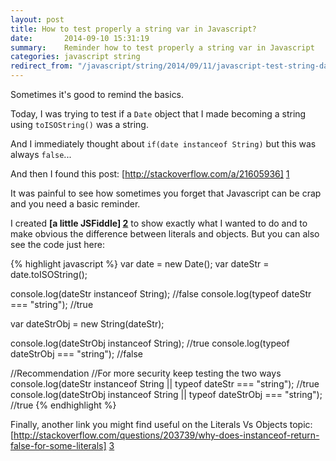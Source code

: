 ```yaml
---
layout: post
title: How to test properly a string var in Javascript?
date:       2014-09-10 15:31:19
summary:    Reminder how to test properly a string var in Javascript
categories: javascript string
redirect_from: "/javascript/string/2014/09/11/javascript-test-string-date/"
---
```


Sometimes it's good to remind the basics.

Today, I was trying to test if a `Date` object that I made becoming a string using `toISOString()` was a string.

And I immediately thought about `if(date instanceof String)` but this was always `false`...

And then I found this post: [http://stackoverflow.com/a/21605936] [1]

It was painful to see how sometimes you forget that Javascript can be crap and you need a basic reminder.

I created **[a little JSFiddle] [2]** to show exactly what I wanted to do and to make obvious the difference between literals and objects.
But you can also see the code just here:

{% highlight javascript %}
var date = new Date();
var dateStr = date.toISOString();

console.log(dateStr instanceof String); //false
console.log(typeof dateStr === "string"); //true

var dateStrObj = new String(dateStr);

console.log(dateStrObj instanceof String); //true
console.log(typeof dateStrObj === "string"); //false

//Recommendation
//For more security keep testing the two ways
console.log(dateStr instanceof String || typeof dateStr === "string"); //true
console.log(dateStrObj instanceof String || typeof dateStrObj === "string"); //true
{% endhighlight %}

Finally, another link you might find useful on the Literals Vs Objects topic: [http://stackoverflow.com/questions/203739/why-does-instanceof-return-false-for-some-literals] [3]

  [1]: http://stackoverflow.com/a/21605936
  [2]: http://jsfiddle.net/vatweb/Lcw7fz88/
  [3]: http://stackoverflow.com/questions/203739/why-does-instanceof-return-false-for-some-literals
